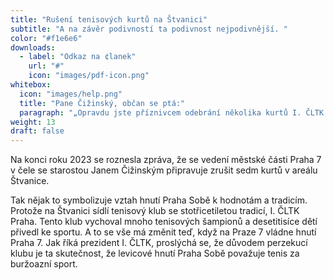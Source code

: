 ```yaml
---
title: "Rušení tenisových kurtů na Štvanici"
subtitle: "A na závěr podivností ta podivnost nejpodivnější. "
color: "#f1e6e6"
downloads:
  - label: "Odkaz na ¢lanek"
    url: "#"
    icon: "images/pdf-icon.png"
whitebox:
  icon: "images/help.png"
  title: "Pane Čižinský, občan se ptá:"
  paragraph: "„Opravdu jste příznivcem odebrání několika kurtů I. ČLTK Praha a jejich nahrazení parkem?"
weight: 13
draft: false
---
```



Na konci roku 2023 se roznesla zpráva, že se vedení městské části Praha 7 v čele se starostou Janem Čižinským připravuje zrušit sedm kurtů v areálu Štvanice. 

Tak nějak to symbolizuje vztah hnutí Praha Sobě k hodnotám a tradicím. Protože na Štvanici sídlí tenisový klub se stotřicetiletou tradicí, I. ČLTK Praha. Tento klub vychoval mnoho tenisových šampionů a desetitisíce dětí přivedl ke sportu. A to se vše má změnit teď, když na Praze 7 vládne hnutí Praha 7. Jak říká prezident I. ČLTK, proslýchá se, že důvodem perzekucí klubu je ta skutečnost, že levicové hnutí Praha Sobě považuje tenis za buržoazní sport.